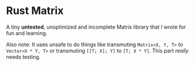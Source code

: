 Rust Matrix
===========

A tiny **untested**, unoptimized and incomplete Matrix library that I wrote for
fun and learning.

Also note: It uses unsafe to do things like transmuting `Matrix<X, Y, T>` to
`Vector<X * Y, T>` or transmuting `[[T; X]; Y]` to `[T; X * Y]`. This part
*really* needs testing.
